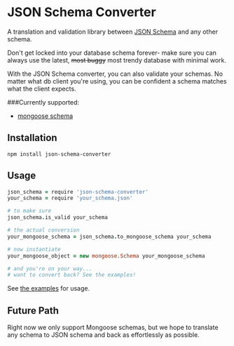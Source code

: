 # JSON Schema Converter

A translation and validation library between [JSON Schema](http://json-schema.org/) and any other schema.

Don't get locked into your database schema forever- make sure you can always
use the latest, <del>most buggy</del> most trendy database with minimal work.

With the JSON Schema converter, you can also validate your schemas. No
matter what db client you're using, you can be confident a schema matches
what the client expects.

###Currently supported:
- [mongoose schema](http://mongoosejs.com/)

## Installation

    npm install json-schema-converter

## Usage

```coffee
json_schema = require 'json-schema-converter'
your_schema = require 'your_schema.json'

# to make sure
json_schema.is_valid your_schema

# the actual conversion
your_mongoose_schema = json_schema.to_mongoose_schema your_schema

# now instantiate
your_mongoose_object = new mongoose.Schema your_mongoose_schema

# and you're on your way...
# want to convert back? See the examples!
```

See [the examples]('./examples') for usage.


## Future Path

Right now we only support Mongoose schemas, but we hope to translate
any schema to JSON schema and back as effortlessly as possible.
